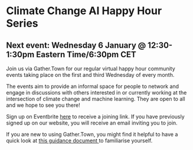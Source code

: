 # Climate Change AI Happy Hour Series

## Next event: Wednesday 6 January @ 12:30-1:30pm Eastern Time/6:30pm CET

Join us via Gather.Town for our regular virtual happy hour community events taking place on the first and third Wednesday of every month.

The events aim to provide an informal space for people to network and engage in discussions with others interested in or currently working at the intersection of climate change and machine learning. They are open to all and we hope to see you there!

Sign up on Eventbrite <a href="https://www.eventbrite.co.uk/e/ccai-happy-hour-tickets-135504075337/" target="_blank">here</a> to receive a joining link.  If you have previously signed up on our website, you will receive an email inviting you to join. 

If you are new to using Gather.Town, you might find it helpful to have a quick look at <a href="https://drive.google.com/file/d/1FGDyjc1Z7zYctYNwzkUeZ5YZ9qap0iN8/view" target="_blank">this guidance document </a> to familiarise yourself. 


